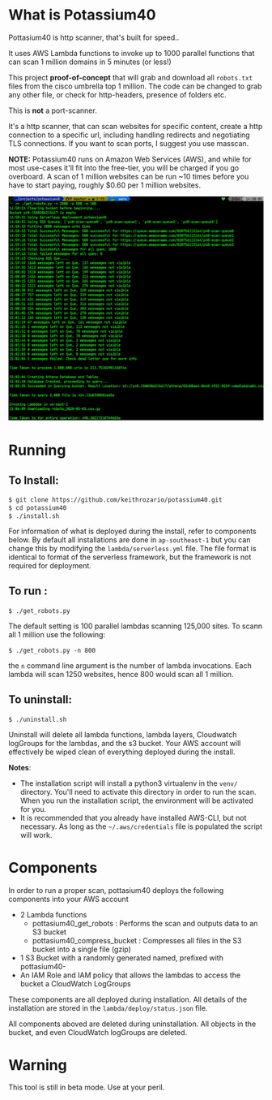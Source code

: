# What is Potassium40

Pottasium40 is http scanner, that's built for speed..

It uses AWS Lambda functions to invoke up to 1000 parallel functions that can scan 1 million domains in 5 minutes (or less!)

This project **proof-of-concept** that will grab and download all `robots.txt` files from the cisco umbrella top 1 million. The code can be changed to grab any other file, or check for http-headers, presence of folders etc.

This is **not** a port-scanner. 

It's a http scanner, that can scan websites for specific content, create a http connection to a specific url, including handling redirects and negotiating TLS connections. If you want to scan ports, I suggest you use masscan.

**NOTE:** Potassium40 runs on Amazon Web Services (AWS), and while for most use-cases it'll fit into the free-tier, you will be charged if you go overboard. A scan of 1 million websites can be run ~10 times before you have to start paying, roughly $0.60 per 1 million websites.

![Screenshot](screenshots/prompt_results.png)

# Running

## To Install:

    $ git clone https://github.com/keithrozario/potassium40.git
    $ cd potassium40
    $ ./install.sh

For information of what is deployed during the install, refer to components below. By default all installations are done in `ap-southeast-1` but you can change this by modifying the `lambda/serverless.yml` file. The file format is identical to format of the serverless framework, but the framework is not required for deployment. 

## To run :

    $ ./get_robots.py

The default setting is 100 parallel lambdas scanning 125,000 sites. To scann all 1 million use the following:

    $ ./get_robots.py -n 800

the `n` command line argument is the number of lambda invocations. Each lambda will scan 1250 websites, hence 800 would scan all 1 million.

## To uninstall:

    $ ./uninstall.sh
 
Uninstall will delete all lambda functions, lambda layers, Cloudwatch logGroups for the lambdas, and the s3 bucket. Your AWS account will effectively be wiped clean of everything deployed during the install.
    
**Notes**: 
* The installation script will install a python3 virtualenv in the `venv/` directory. You'll need to activate this directory in order to run the scan. When you run the installation script, the environment will be activated for you.
* It is recommended that you already have installed AWS-CLI, but not necessary. As long as the `~/.aws/credentials` file is populated the script will work.
 

# Components

In order to run a proper scan, pottasium40 deploys the following components into your AWS account

* 2 Lambda functions
    * pottasium40_get_robots : Performs the scan and outputs data to an S3 bucket
    * pottasium40_compress_bucket : Compresses all files in the S3 bucket into a single file (gzip)
* 1 S3 Bucket with a randomly generated named, prefixed with pottasium40-
* An IAM Role and IAM policy that allows the lambdas to access the bucket a CloudWatch LogGroups

These components are all deployed during installation. All details of the installation are stored in the `lambda/deploy/status.json` file.

All components aboved are deleted during uninstallation. All objects in the bucket, and even CloudWatch logGroups are deleted. 

# Warning

This tool is still in beta mode. Use at your peril.
   